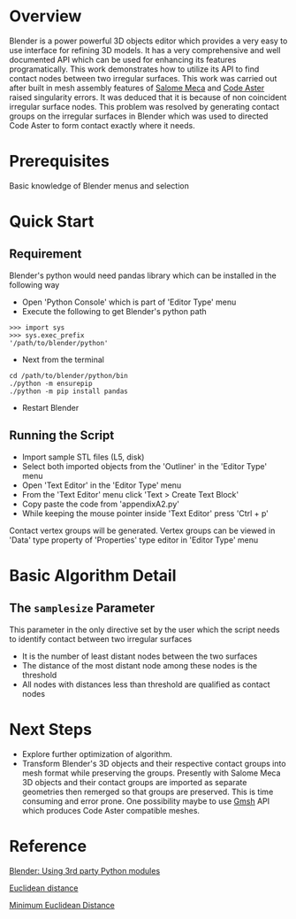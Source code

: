 # Overview
Blender is a power powerful 3D objects editor which provides a very easy to use interface for refining 3D models. It has a very comprehensive and well documented API which can be used for enhancing its features programatically. This work demonstrates how to utilize its API to find contact nodes between two irregular surfaces. This work was carried out after built in mesh assembly features of [Salome Meca][1] and [Code Aster][2] raised singularity errors. It was deduced that it is because of non coincident irregular surface nodes. This problem was resolved by generating contact groups on the irregular surfaces in Blender which was used to directed Code Aster to form contact exactly where it needs.

# Prerequisites
Basic knowledge of Blender menus and selection

# Quick Start

## Requirement
Blender's python would need pandas library which can be installed in the following way

- Open 'Python Console' which is part of 'Editor Type' menu
- Execute the following to get Blender's python path
```
>>> import sys
>>> sys.exec_prefix
'/path/to/blender/python'
```

- Next from the terminal
```
cd /path/to/blender/python/bin
./python -m ensurepip
./python -m pip install pandas
```

- Restart Blender

## Running the Script
- Import sample STL files (L5, disk)
- Select both imported objects from the 'Outliner' in the 'Editor Type' menu
- Open 'Text Editor' in the 'Editor Type' menu
- From the 'Text Editor' menu click 'Text > Create Text Block'
- Copy paste the code from 'appendixA2.py'
- While keeping the mouse pointer inside 'Text Editor' press 'Ctrl + p'

Contact vertex groups will be generated. Vertex groups can be viewed in 'Data' type property of 'Properties' type editor in 'Editor Type' menu

# Basic Algorithm Detail
## The `samplesize` Parameter
This parameter in the only directive set by the user which the script needs to identify contact between two irregular surfaces

- It is the number of least distant nodes between the two surfaces 
- The distance of the most distant node among these nodes is the threshold 
- All nodes with distances less than threshold are qualified as contact nodes

# Next Steps
- Explore further optimization of algorithm.
- Transform Blender's 3D objects and their respective contact groups into mesh format while preserving the groups. Presently with Salome Meca 3D objects and their contact groups are imported as separate geometries then remerged so that groups are preserved. This is time consuming and error prone. One possibility maybe to use [Gmsh][3] API which produces Code Aster compatible meshes.

# Reference 

[Blender: Using 3rd party Python modules](https://blender.stackexchange.com/a/122337)

[Euclidean distance](https://stackoverflow.com/questions/1401712/how-can-the-euclidean-distance-be-calculated-with-numpy)

[Minimum Euclidean Distance](https://stackoverflow.com/questions/1871536/minimum-euclidean-distance-between-points-in-two-different-numpy-arrays-not-wit)

[1]: https://www.code-aster.org/spip.php?article303

[2]: https://www.code-aster.org/spip.php?rubrique2

[3]: https://gmsh.info/